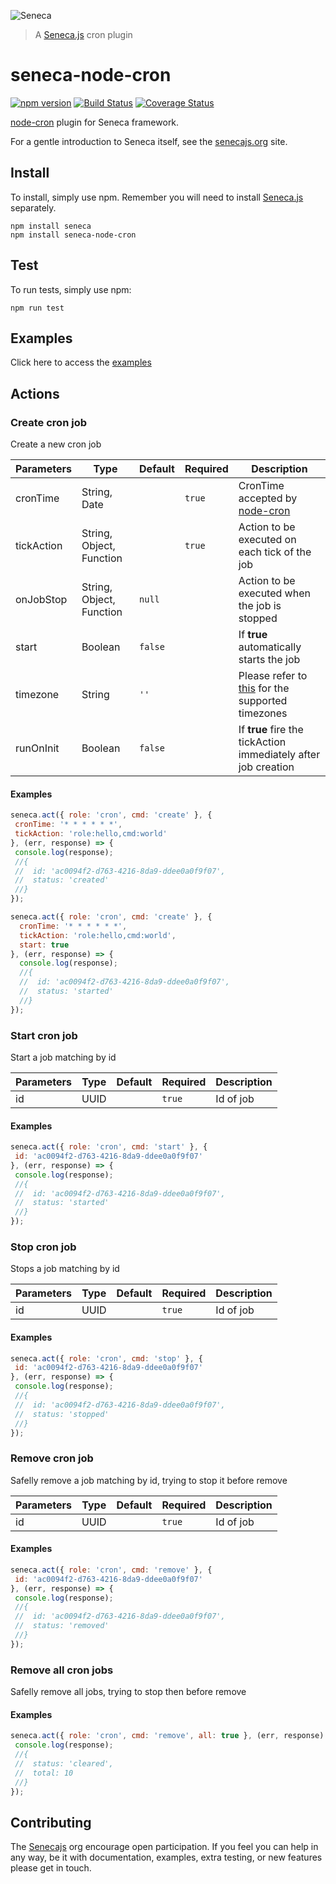 ![Seneca](http://senecajs.org/files/assets/seneca-logo.png)
> A [Seneca.js](http://senecajs.org) cron plugin

# seneca-node-cron
[![npm version][npm-badge]][npm-url]
[![Build Status][travis-badge]][travis-url]
[![Coverage Status](https://coveralls.io/repos/github/rafakato/seneca-node-cron/badge.svg?branch=master)](https://coveralls.io/github/rafakato/seneca-node-cron?branch=master)


[node-cron][node-cron-url] plugin for Seneca framework.

For a gentle introduction to Seneca itself, see the [senecajs.org](http://senecajs.org) site.

## Install
To install, simply use npm. Remember you will need to install [Seneca.js](http://senecajs.org) separately.

```
npm install seneca
npm install seneca-node-cron
```

## Test
To run tests, simply use npm:

```
npm run test
```

## Examples
Click here to access the [examples](https://github.com/rafakato/seneca-node-cron/tree/master/examples)

## Actions

### Create cron job
Create a new cron job 
 
| Parameters | Type | Default | Required | Description |
| :--------- | ---- | ------- | -------- | ----------- |
| cronTime | String, Date | | `true` | CronTime accepted by [node-cron][node-cron-url] |
| tickAction | String, Object, Function | | `true` | Action to be executed on each tick of the job |
| onJobStop | String, Object, Function | `null` | | Action to be executed when the job is stopped |
| start | Boolean | `false` | | If **true** automatically starts the job |
| timezone | String | `''` | | Please refer to [this](https://tonicdev.com/57a1116f594ef21300a7a434/57ad3cc87965431300ad96b9) for the supported timezones |
| runOnInit | Boolean | `false` | | If **true** fire the tickAction immediately after job creation |
 
#### Examples
```js
seneca.act({ role: 'cron', cmd: 'create' }, {
 cronTime: '* * * * * *',
 tickAction: 'role:hello,cmd:world'
}, (err, response) => {
 console.log(response);
 //{
 //  id: 'ac0094f2-d763-4216-8da9-ddee0a0f9f07',
 //  status: 'created'
 //}
});
```
```js
seneca.act({ role: 'cron', cmd: 'create' }, {
  cronTime: '* * * * * *',
  tickAction: 'role:hello,cmd:world',
  start: true
}, (err, response) => {
  console.log(response);
  //{
  //  id: 'ac0094f2-d763-4216-8da9-ddee0a0f9f07',
  //  status: 'started'
  //}
});
```

### Start cron job
Start a job matching by id

| Parameters | Type | Default | Required | Description |
| :--- | --- | --- | --- | --- |
| id | UUID | | `true` | Id of job |

#### Examples
```js
seneca.act({ role: 'cron', cmd: 'start' }, {
 id: 'ac0094f2-d763-4216-8da9-ddee0a0f9f07'
}, (err, response) => {
 console.log(response);
 //{
 //  id: 'ac0094f2-d763-4216-8da9-ddee0a0f9f07',
 //  status: 'started'
 //}
});
```

### Stop cron job
Stops a job matching by id

| Parameters | Type | Default | Required | Description |
| :--- | --- | --- | --- | --- |
| id | UUID | | `true` | Id of job |

#### Examples
```js
seneca.act({ role: 'cron', cmd: 'stop' }, {
 id: 'ac0094f2-d763-4216-8da9-ddee0a0f9f07'
}, (err, response) => {
 console.log(response);
 //{
 //  id: 'ac0094f2-d763-4216-8da9-ddee0a0f9f07',
 //  status: 'stopped'
 //}
});
```

### Remove cron job
Safelly remove a job matching by id, trying to stop it before remove

| Parameters | Type | Default | Required | Description |
| :--- | --- | --- | --- | --- |
| id | UUID | | `true` | Id of job |

#### Examples
```js
seneca.act({ role: 'cron', cmd: 'remove' }, {
 id: 'ac0094f2-d763-4216-8da9-ddee0a0f9f07'
}, (err, response) => {
 console.log(response);
 //{
 //  id: 'ac0094f2-d763-4216-8da9-ddee0a0f9f07',
 //  status: 'removed'
 //}
});
```

### Remove all cron jobs 
Safelly remove all jobs, trying to stop then before remove

#### Examples
```js
seneca.act({ role: 'cron', cmd: 'remove', all: true }, (err, response) => {
 console.log(response);
 //{
 //  status: 'cleared',
 //  total: 10
 //}
});
```

## Contributing

The [Senecajs](http://senecajs.org) org encourage open participation.
If you feel you can help in any way, be it with documentation, examples, extra testing, or new features please get in touch.


[travis-badge]: https://api.travis-ci.org/rafakato/seneca-node-cron.svg
[travis-url]: https://travis-ci.org/rafakato/seneca-node-cron
[npm-badge]: https://badge.fury.io/js/seneca-node-cron.svg
[npm-url]: https://badge.fury.io/js/seneca-node-cron
[node-cron-url]: https://github.com/ncb000gt/node-cron
